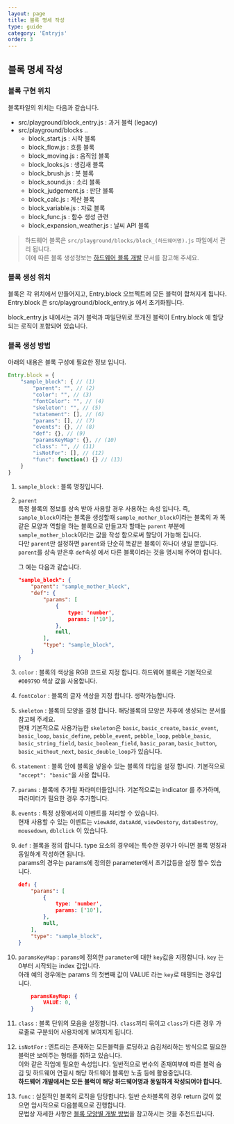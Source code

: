 ```yaml
---
layout: page
title: 블록 명세 작성
type: guide
category: 'Entryjs'
order: 3
---
```

## 블록 명세 작성  

### 블록 구현 위치

블록파일의 위치는 다음과 같습니다.  

- src/playground/block_entry.js : 과거 블럭 (legacy)
- src/playground/blocks ..
  - block_start.js : 시작 블록
  - block_flow.js : 흐름 블록
  - block_moving.js : 움직임 블록
  - block_looks.js : 생김새 블록
  - block_brush.js : 붓 블록
  - block_sound.js : 소리 블록
  - block_judgement.js : 판단 블록
  - block_calc.js : 계산 블록
  - block_variable.js : 자료 블록
  - block_func.js : 함수 생성 관련
  - block_expansion_weather.js : 날씨 API 블록
  
> 하드웨어 블록은 `src/playground/blocks/block_(하드웨어명).js` 파일에서 관리 됩니다.  
> 이에 따른 블록 생성정보는 [하드웨어 블록 개발](/docs/guide/entryjs/2016-07-08-add_new_blocks4.html#하드웨어-블록-개발) 문서를 참고해 주세요.

### 블록 생성 위치

블록은 각 위치에서 만들어지고, Entry.block 오브젝트에 모든 블럭이 합쳐지게 됩니다.  
Entry.block 은 src/playground/block_entry.js 에서 초기화됩니다.  

block_entry.js 내에서는 과거 블럭과 파일단위로 쪼개진 블럭이 Entry.block 에 할당되는 로직이 포함되어 있습니다.

### 블록 생성 방법

아래의 내용은 블록 구성에 필요한 정보 입니다.

``` js
Entry.block = {
    "sample_block": { // (1)
        "parent": "", // (2)
        "color": "", // (3)
        "fontColor": "", // (4)
        "skeleton": "", // (5)
        "statement": [], // (6)
        "params": [], // (7)
        "events": {}, // (8)
        "def": {}, // (9)
        "paramsKeyMap": {}, // (10)
        "class": "", // (11)
        "isNotFor": [], // (12)
        "func": function() {} // (13)
    }
}
```
1. `sample_block` : 블록 명칭입니다.
2. `parent`  
특정 블록의 정보를 상속 받아 사용할 경우 사용하는 속성 입니다.
즉, `sample_block`이라는 블록을 생성할때 `sample_mother_block`이라는 블록의 과 똑같은 모양과 역할을 하는 블록으로 만들고자 할때는 `parent` 부분에 `sample_mother_block`이라는 값을 작성 함으로써 할당이 가능해 집니다.  
다만 `parent`만 설정하면 `parent`와 단순히 똑같은 블록이 하나더 생일 뿐입니다.
`parent`를 상속 받은후 `def`속성 에서 다른 블록이라는 것을 명시해 주어야 합니다.

    그 예는 다음과 같습니다.  

    ``` json
    "sample_block": {
        "parent": "sample_mother_block",
        "def": {
            "params": [
                {
                    type: 'number',
                    params: ['10'],
                },
                null,
            ],
            "type": "sample_block",
        }
    }
    ```

3. `color` : 블록의 색상을 RGB 코드로 지정 합니다. 하드웨어 블록은 기본적으로 `#00979D` 색상 값을 사용합니다.  

4. `fontColor` : 블록의 글자 색상을 지정 합니다. 생략가능합니다.

5. `skeleton` : 블록의 모양을 결정 합니다. 해당블록의 모양은 차후에 생성되는 문서를 참고해 주세요.  
현재 기본적으로 사용가능한 `skeleton`은 `basic`, `basic_create`, `basic_event`, `basic_loop`, `basic_define`, `pebble_event`, `pebble_loop`, `pebble_basic`, `basic_string_field`, `basic_boolean_field`, `basic_param`, `basic_button`, `basic_without_next`, `basic_double_loop`가 있습니다.  

6. `statement` : 블록 안에 블록을 넣을수 있는 블록의 타입을 설정 합니다. 기본적으로 `"accept": "basic"`을 사용 합니다.

7. `params` : 블록에 추가될 파라미터들입니다. 기본적으로는 indicator 를 추가하며, 파라미터가 필요한 경우 추가합니다.

8. `events` : 특정 상황에서의 이벤트를 처리할 수 있습니다.  
현재 사용할 수 있는 이벤트는 `viewAdd`, `dataAdd`, `viewDestory`, `dataDestroy`, `mousedown`, `dblclick` 이 있습니다.

9. `def` : 블록을 정의 합니다. type 요소의 경우에는 특수한 경우가 아니면 블록 명칭과 동일하게 작성하면 됩니다.  
    params의 경우는 params에 정의한 parameter에서 초기값등을 설정 할수 있습니다.
    ``` json
    def: {
        "params": [
            {
                type: 'number',
                params: ['10'],
            },
            null,
        ],
        "type": "sample_block",
    }
    ```

10. `paramsKeyMap` : `params`에 정의한 `parameter`에 대한 `key`값을 지정합니다. `key` 는 0부터 시작되는 index 값입니다.  
    아래 예의 경우에는 params 의 첫번째 값이 VALUE 라는 `key`로 매핑되는 경우입니다.
    ```json
        paramsKeyMap: {
            VALUE: 0,
        }
    ```

11. `class` : 블록 단위의 모음을 설정합니다. `class`끼리 묶이고 `class`가 다른 경우 가로줄로 구분되어 사용자에게 보여지게 됩니다.

12. `isNotFor` : 엔트리는 존재하는 모든블럭을 로딩하고 숨김처리하는 방식으로 필요한 블럭만 보여주는 형태를 취하고 있습니다.  
    이와 같은 작업에 필요한 속성입니다.
    일반적으로 변수의 존재여부에 따른 블럭 숨김 및 하드웨어 연결시 해당 하드웨어 블록만 노출 등에 활용중입니다.  
    **하드웨어 개발에서는 모든 블럭이 해당 하드웨어명과 동일하게 작성되어야 합니다.**

13. `func` : 실질적인 블록의 로직을 담당합니다. 일반 순차블록의 경우 return 값이 없으면 암시적으로 다음블록으로 진행합니다.  
    문법상 자세한 사항은 [블록 모양별 개발 방법](./2016-05-26-add_new_blocks3.html)을 참고하시는 것을 추천드립니다.
